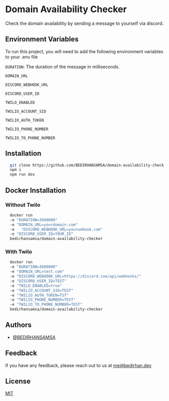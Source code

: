 # Domain Availability Checker

Check the domain availability by sending a message to yourself via discord.

## Environment Variables

To run this project, you will need to add the following environment variables to your .env file

`DURATION`: The duration of the message in milliseconds.

`DOMAIN_URL`

`DISCORD_WEBHOOK_URL`

`DISCORD_USER_ID`

`TWILO_ENABLED`

`TWILIO_ACCOUNT_SID`

`TWILIO_AUTH_TOKEN`

`TWILIO_PHONE_NUMBER`

`TWILIO_TO_PHONE_NUMBER`

## Installation

```bash
  git clone https://github.com/BEDIRHANSAMSA/domain-availability-check.git
  npm i
  npm run dev
```

## Docker Installation

### Without Twilo

```bash
  docker run
  -e "DURATION=3600000"
  -e "DOMAIN_URL=yourdomain.com"
  -e   "DISCORD_WEBHOOK_URL=yourwebook.com"
  -e "DISCORD_USER_ID=YOUR_ID"
  bedirhansamsa/domain-availability-checker
```

### With Twilo

```bash
  docker run
  -e "DURATION=3600000"
  -e "DOMAIN_URL=test.com"
  -e "DISCORD_WEBHOOK_URL=https://discord.com/api/webhooks/"
  -e "DISCORD_USER_ID=TEST"
  -e "TWILO_ENABLED=true"
  -e "TWILIO_ACCOUNT_SID=TEST"
  -e "TWILIO_AUTH_TOKEN=TST"
  -e "TWILIO_PHONE_NUMBER=TEST"
  -e "TWILIO_TO_PHONE_NUMBER=TEST"
  bedirhansamsa/domain-availability-checker
```

## Authors

- [@BEDIRHANSAMSA](https://www.github.com/BEDIRHANSAMSA)

## Feedback

If you have any feedback, please reach out to us at me@bedirhan.dev

## License

[MIT](https://choosealicense.com/licenses/mit/)
